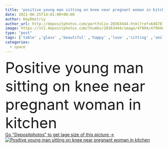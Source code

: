 ```yaml
---
title: 'positive young man sitting on knee near pregnant woman in kitchen'
date: 2021-06-25T14:01:00+00:00
author: HayDmitriy
author_url: http://depositphotos.com/portfolio-20363444.html?ref=64678756
image: https://st2.depositphotos.com/thumbs/20363444/image/47994/479940384/api_thumb_450.jpg?forcejpeg=true
type: "post"
tags: ['table' ,'glass' ,'beautiful' ,'happy' ,'love' ,'sitting' ,'smiling' ,'people' ,'morning' ,'caucasian' ,'life' ,'kitchen' ,'family' ,'man' ,'emotion' ,'pretty' ,'blur' ,'home' ,'couple' ,'tender' ,'woman' ,'belly' ,'clothes' ,'dress' ,'attractive' ,'Jeans' ,'casual' ,'handsome' ,'expectation' ,'positive' ,'embrace' ,'mother' ,'closeness' ,'knee' ,'hug' ,'father' ,'tummy' ,'relationship' ,'pregnant' ,'cardigan' ,'pregnancy' ,'good looking' ,'parenthood' ,'maternity' ,'sweatshirt' ,'copy space' ,'young adult' ,'orange juice' ]
categories: 
  - space
---
```

<div aling="center">
            <font size="60"> Positive young man sitting on knee near pregnant woman in kitchen</font>   
</div>
<div>
    <a href='https://depositphotos.com/479940384/stock-photo-positive-young-man-sitting-knee.html?ref=64678756' target=_blank > Go "Depositphotos" to get lage size of this picture ->
        <img href='https://depositphotos.com/479940384/stock-photo-positive-young-man-sitting-knee.html?ref=64678756' src='https://st2.depositphotos.com/20363444/47994/i/950/depositphotos_479940384-stock-photo-positive-young-man-sitting-knee.jpg?forcejpeg=true' alt='Positive young man sitting on knee near pregnant woman in kitchen' >
    </a>
</div>
